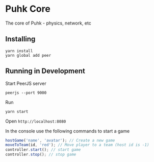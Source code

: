 # Puhk Core

The core of Puhk - physics, network, etc

## Installing

```
yarn install
yarn global add peer
```

## Running in Development

Start PeerJS server

```
peerjs --port 9000
```

Run

```
yarn start
```

Open `http://localhost:8080`

In the console use the following commands to start a game

```javascript
hostGame('name', 'avatar'); // Create a new game
moveToTeam(id, 'red'); // Move player to a team (host id is -1)
controller.start(); // start game
controller.stop(); // stop game
```
